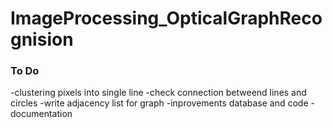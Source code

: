 # ImageProcessing_OpticalGraphRecognision

### To Do

-clustering pixels into single line
-check connection betweend lines and circles
-write adjacency list for graph
-inprovements database and code
-documentation

